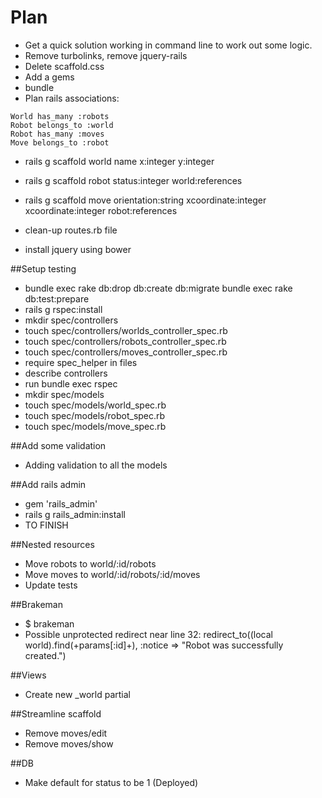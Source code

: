 Plan 
====

- Get a quick solution working in command line to work out some logic.
- Remove turbolinks, remove jquery-rails
- Delete scaffold.css
- Add a gems
- bundle
- Plan rails associations:

```
World has_many :robots
Robot belongs_to :world
Robot has_many :moves
Move belongs_to :robot
```

- rails g scaffold world name x:integer y:integer
- rails g scaffold robot status:integer world:references
- rails g scaffold move orientation:string xcoordinate:integer xcoordinate:integer robot:references

- clean-up routes.rb file
- install jquery using bower

##Setup testing
- bundle exec rake db:drop db:create db:migrate bundle exec rake db:test:prepare
- rails g rspec:install
- mkdir spec/controllers 
- touch spec/controllers/worlds_controller_spec.rb
- touch spec/controllers/robots_controller_spec.rb
- touch spec/controllers/moves_controller_spec.rb
- require spec_helper in files
- describe controllers
- run bundle exec rspec 
- mkdir spec/models
- touch spec/models/world_spec.rb 
- touch spec/models/robot_spec.rb 
- touch spec/models/move_spec.rb

##Add some validation
- Adding validation to all the models

##Add rails admin
- gem 'rails_admin'
- rails g rails_admin:install
- TO FINISH

##Nested resources
- Move robots to world/:id/robots
- Move moves to world/:id/robots/:id/moves
- Update tests

##Brakeman
- $ brakeman
- Possible unprotected redirect near line 32: redirect_to((local world).find(+params[:id]+), :notice => "Robot was successfully created.")

##Views
- Create new _world partial

##Streamline scaffold
- Remove moves/edit
- Remove moves/show

##DB
- Make default for status to be 1 (Deployed)